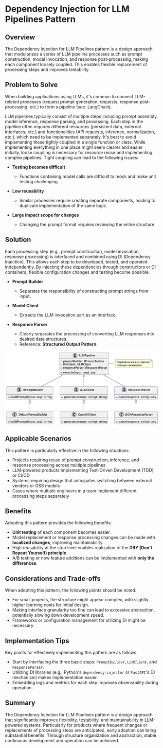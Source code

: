 # Dependency Injection for LLM Pipelines Pattern

## Overview

The Dependency Injection for LLM Pipelines pattern is a design approach that modularizes a series of LLM pipeline processes such as prompt construction, model invocation, and response post-processing, making each component loosely coupled. This enables flexible replacement of processing steps and improves testability.

## Problem to Solve

When building applications using LLMs, it's common to connect LLM-related processes (request prompt generation, requests, response post-processing, etc.) to form a pipeline (see: LangChain).

LLM pipelines typically consist of multiple steps including prompt assembly, model inference, response parsing, and processing. Each step in the pipeline often requires different resources (persistent data, external interfaces, etc.) and functionalities (API requests, inference, normalization, etc.), which need to be implemented separately. It's best to avoid implementing these tightly coupled in a single function or class. While implementing everything in one place might seem clearer and easier initially, loose coupling is necessary for resource reuse and implementing complex pipelines. Tight coupling can lead to the following issues:

- **Testing becomes difficult**
  - Functions containing model calls are difficult to mock and make unit testing challenging.

- **Low reusability**
  - Similar processes require creating separate components, leading to duplicate implementation of the same logic.

- **Large impact scope for changes**
  - Changing the prompt format requires reviewing the entire structure.

## Solution

Each processing step (e.g., prompt construction, model invocation, response processing) is interfaced and combined using DI (Dependency Injection). This allows each step to be developed, tested, and operated independently. By injecting these dependencies through constructors or DI containers, flexible configuration changes and testing become possible.

- **Prompt Builder**
  - Separates the responsibility of constructing prompt strings from input.

- **Model Client**
  - Extracts the LLM invocation part as an interface.

- **Response Parser**
  - Clearly separates the processing of converting LLM responses into desired data structures.
  - Reference: **Structured Output Pattern**

![img](./uml/images/dependency_injection_for_llm_pipelines_pattern.png)

## Applicable Scenarios

This pattern is particularly effective in the following situations:

- Projects requiring reuse of prompt construction, inference, and response processing across multiple pipelines
- LLM-powered products implementing Test-Driven Development (TDD) or CI/CD
- Systems requiring design that anticipates switching between external vendors or OSS models
- Cases where multiple engineers in a team implement different processing steps separately

## Benefits

Adopting this pattern provides the following benefits:

- **Unit testing** of each component becomes easier.
- Model replacement or response processing changes can be made with **localized changes**, improving maintainability.
- High reusability at the step level enables realization of the **DRY (Don't Repeat Yourself) principle**.
- A/B testing or new feature additions can be implemented with **only the differences**.

## Considerations and Trade-offs

When adopting this pattern, the following points should be noted:

- For small projects, the structure might appear complex, with slightly higher learning costs for initial design.
- Making interface granularity too fine can lead to excessive abstraction, potentially slowing down development speed.
- Frameworks or configuration management for utilizing DI might be necessary.

## Implementation Tips

Key points for effectively implementing this pattern are as follows:

- Start by interfacing the three basic steps: `PromptBuilder`, `LLMClient`, and `ResponseParser`.
- Utilizing DI libraries (e.g., Python's `dependency-injector` or `FastAPI`'s DI mechanism) makes implementation easier.
- Embedding logs and metrics for each step improves observability during operation.

## Summary

The Dependency Injection for LLM Pipelines pattern is a design approach that significantly improves flexibility, testability, and maintainability in LLM-powered systems. Particularly for products where frequent changes or replacements of processing steps are anticipated, early adoption can bring substantial benefits. Through structure organization and abstraction, stable continuous development and operation can be achieved.
